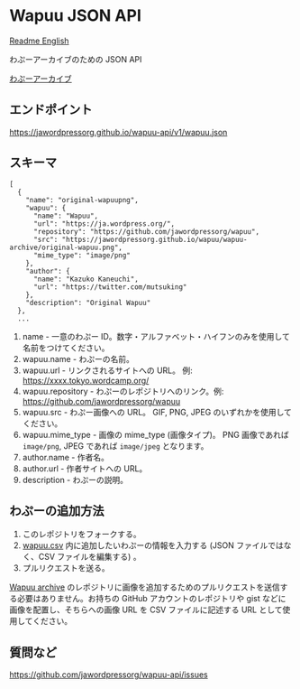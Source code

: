 # Wapuu JSON API

[Readme English](README.md)

わぷーアーカイブのための JSON API

[わぷーアーカイブ](https://jawordpressorg.github.io/wapuu/)

## エンドポイント

https://jawordpressorg.github.io/wapuu-api/v1/wapuu.json

## スキーマ

```
[
  {
    "name": "original-wapuupng",
    "wapuu": {
      "name": "Wapuu",
      "url": "https://ja.wordpress.org/",
      "repository": "https://github.com/jawordpressorg/wapuu",
      "src": "https://jawordpressorg.github.io/wapuu/wapuu-archive/original-wapuu.png",
      "mime_type": "image/png"
    },
    "author": {
      "name": "Kazuko Kaneuchi",
      "url": "https://twitter.com/mutsuking"
    },
    "description": "Original Wapuu"
  },
  ...
```

1. name - 一意のわぷー ID。数字・アルファベット・ハイフンのみを使用して名前をつけてください。
2. wapuu.name - わぷーの名前。
3. wapuu.url - リンクされるサイトへの URL。 例: https://xxxx.tokyo.wordcamp.org/
4. wapuu.repository - わぷーのレポジトリへのリンク。例: https://github.com/jawordpressorg/wapuu
5. wapuu.src - わぷー画像への URL。 GIF, PNG, JPEG のいずれかを使用してください。
6. wapuu.mime_type - 画像の mime_type (画像タイプ)。 PNG 画像であれば `image/png`, JPEG であれば `image/jpeg` となります。
7. author.name - 作者名。
8. author.url - 作者サイトへの URL。
9. description - わぷーの説明。

## わぷーの追加方法

1. このレポジトリをフォークする。
2. [wapuu.csv](wapuu.csv) 内に追加したいわぷーの情報を入力する (JSON ファイルではなく、CSV ファイルを編集する) 。
3. プルリクエストを送る。

[Wapuu archive](https://jawordpressorg.github.io/wapuu/) のレポジトリに画像を追加するためのプルリクエストを送信する必要はありません。お持ちの GitHub アカウントのレポジトリや gist などに画像を配置し、そちらへの画像 URL を CSV ファイルに記述する URL として使用してください。

## 質問など

https://github.com/jawordpressorg/wapuu-api/issues
